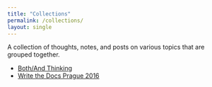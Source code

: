 ```yaml
---
title: "Collections"
permalink: /collections/
layout: single
---
```


A collection of thoughts, notes, and posts on various topics that are grouped together.

* [Both/And Thinking](/colls/both-and-thinking/)
* [Write the Docs Prague 2016](/colls/wtd-2016-prague/)
